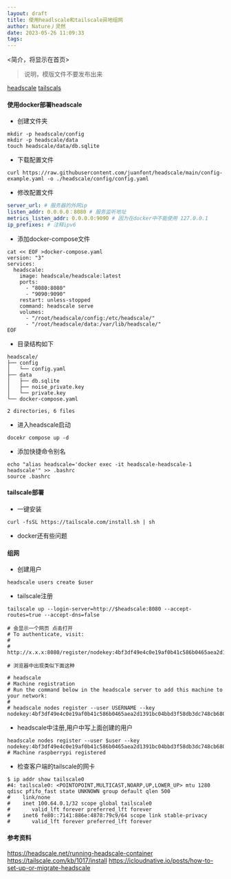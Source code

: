 ```yaml
---
layout: draft
title: 使用headlscale和tailscale异地组网
author: Nature丿灵然
date: 2023-05-26 11:09:33
tags:
---
```

<简介，将显示在首页>

<!--more-->

> 说明，模版文件不要发布出来

[headscale](https://github.com/juanfont/headscale)
[tailscals](https://github.com/tailscale/tailscale)

#### 使用docker部署headscale

- 创建文件夹

```shell
mkdir -p headscale/config
mkdir -p headscale/data
touch headscale/data/db.sqlite
```

- 下载配置文件

```shell
curl https://raw.githubusercontent.com/juanfont/headscale/main/config-example.yaml -o ./headscale/config/config.yaml
```

- 修改配置文件

```yaml
server_url: # 服务器的外网ip
listen_addr: 0.0.0.0：8080 # 服务监听地址
metrics_listen_addr: 0.0.0.0:9090 # 因为在docker中不能使用 127.0.0.1
ip_prefixes: # 注释ipv6

```

- 添加docker-compose文件

```shell
cat << EOF >docker-compose.yaml
version: "3"
services:
  headscale:
    image: headscale/headscale:latest
    ports:
      - "8080:8080"
      - "9090:9090"
    restart: unless-stopped
    command: headscale serve
    volumes:
      - "/root/headscale/config:/etc/headscale/"
      - "/root/headscale/data:/var/lib/headscale/"
EOF

```

- 目录结构如下

```text
headscale/
├── config
│   └── config.yaml
├── data
│   ├── db.sqlite
│   ├── noise_private.key
│   └── private.key
└── docker-compose.yaml

2 directories, 6 files
```

- 进入headscale启动

```shell
docekr compose up -d 
```

- 添加快捷命令别名

```shell
echo "alias headscale='docker exec -it headscale-headscale-1 headscale'" >> .bashrc
source .bashrc
```

#### tailscale部署

- 一键安装

```sehll
curl -fsSL https://tailscale.com/install.sh | sh
```

- docker还有些问题

#### 组网

- 创建用户

```shell
headscale users create $user
```

- tailscale注册

```shell
tailscale up --login-server=http://$headscale:8080 --accept-routes=true --accept-dns=false

# 会显示一个网页 点击打开
# To authenticate, visit:
# 
#         http://x.x.x:8080/register/nodekey:4bf3df49e4c0e19af0b41c586b0465aea2d1391bc04bbd3f58db3dc748cb680e

# 浏览器中出现类似下面这种

# headscale
# Machine registration
# Run the command below in the headscale server to add this machine to your network:
# 
# headscale nodes register --user USERNAME --key nodekey:4bf3df49e4c0e19af0b41c586b0465aea2d1391bc04bbd3f58db3dc748cb680e

```

- headscale中注册,用户中写上面创建的用户

```shell
headscale nodes register --user $user --key nodekey:4bf3df49e4c0e19af0b41c586b0465aea2d1391bc04bbd3f58db3dc748cb680e
# Machine raspberrypi registered
```

- 检查客户端的tailscale的网卡

```shell
$ ip addr show tailscale0
#4: tailscale0: <POINTOPOINT,MULTICAST,NOARP,UP,LOWER_UP> mtu 1280 qdisc pfifo_fast state UNKNOWN group default qlen 500
#    link/none
#    inet 100.64.0.1/32 scope global tailscale0
#       valid_lft forever preferred_lft forever
#    inet6 fe80::7141:886e:4878:79c9/64 scope link stable-privacy
#       valid_lft forever preferred_lft forever
```

#### 参考资料

<https://headscale.net/running-headscale-container>
<https://tailscale.com/kb/1017/install>
<https://icloudnative.io/posts/how-to-set-up-or-migrate-headscale>
